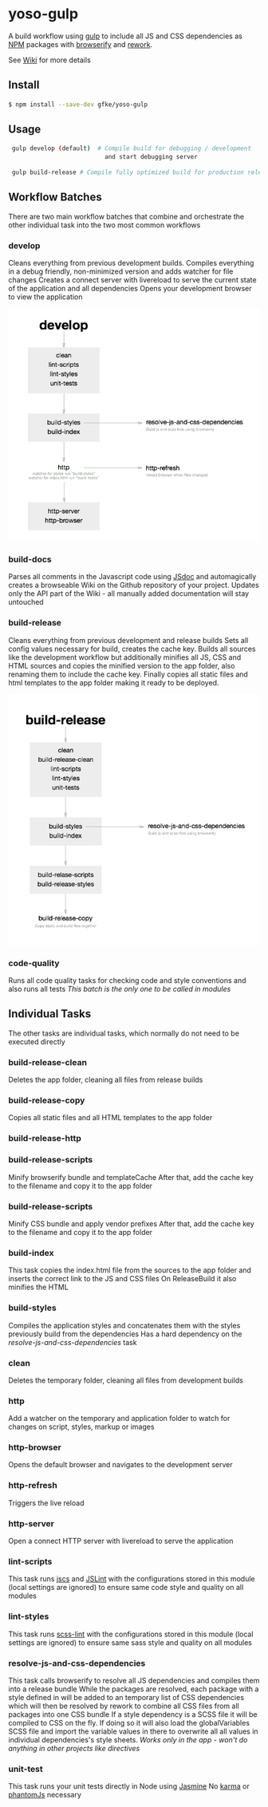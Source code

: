 # yoso-gulp

A build workflow using [gulp](http://gulpjs.com/) to include all JS and CSS dependencies as [NPM](https://www.npmjs.com/) 
packages with [browserify](http://browserify.org/) and [rework](https://github.com/reworkcss/rework-npm).

See [Wiki](https://github.com/gfke/yoso-gulp/wiki) for more details

## Install
```bash
$ npm install --save-dev gfke/yoso-gulp
```

## Usage
```bash
 gulp develop (default)  # Compile build for debugging / development 
                           and start debugging server 
```

```bash
 gulp build-release # Compile fully optimized build for production release
```

## Workflow Batches
There are two main workflow batches that combine and orchestrate 
the other individual task into the two most common workflows

### develop
Cleans everything from previous development builds.
Compiles everything in a debug friendly, 
non-minimized version and adds watcher for file changes
Creates a connect server with livereload to serve the current state of the application and all dependencies
Opens your development browser to view the application

![alt workflow image](develop.png)

### build-docs
Parses all comments in the Javascript code using [JSdoc](http://usejsdoc.org/) and
automagically creates a browseable Wiki on the Github repository of your project.
Updates only the API part of the Wiki - all manually added documentation will stay untouched

### build-release
Cleans everything from previous development and release builds
Sets all config values necessary for build, creates the cache key.
Builds all sources like the development workflow but additionally minifies all JS, CSS and HTML sources
 and copies the minified version to the app folder, also renaming them to include the cache key.
Finally copies all static files and html templates to the app folder making it ready to be deployed.

![alt workflow image](build-release.png)


### code-quality
Runs all code quality tasks for checking code and style conventions and also runs all tests
*This batch is the only one to be called in modules*

## Individual Tasks
The other tasks are individual tasks, which normally do not need to be executed directly

### build-release-clean
Deletes the app folder, cleaning all files from release builds

### build-release-copy
Copies all static files and all HTML templates to the app folder

### build-release-http

### build-release-scripts
Minify browserify bundle and templateCache
After that, add the cache key to the filename and copy it to the app folder

### build-release-scripts
Minify CSS bundle and apply vendor prefixes
After that, add the cache key to the filename and copy it to the app folder

### build-index
This task copies the index.html file from the sources to the app folder
and inserts the correct link to the JS and CSS files
On ReleaseBuild it also minifies the HTML

### build-styles
Compiles the application styles and concatenates them with the styles
previously build from the dependencies
Has a hard dependency on the *resolve-js-and-css-dependencies* task

### clean
Deletes the temporary folder, cleaning all files from development builds

### http
Add a watcher on the temporary and application folder to watch for changes on script, styles, markup or images

### http-browser
Opens the default browser and navigates to the development server

### http-refresh
Triggers the live reload

### http-server
Open a connect HTTP server with livereload to serve the application

### lint-scripts
This task runs [jscs](http://jscs.info/) and [JSLint](http://jslint.com/) with the configurations stored
in this module (local settings are ignored) to ensure same code style and quality on all modules

### lint-styles
This task runs [scss-lint](https://github.com/causes/scss-lint) with the configurations stored
in this module (local settings are ignored) to ensure same sass style and quality on all modules

### resolve-js-and-css-dependencies
This task calls browserify to resolve all JS dependencies and compiles them into a release bundle
While the packages are resolved, each package with a style defined in will be added to an temporary list
of CSS dependencies which will then be resolved by rework to combine all CSS files from all packages into one
CSS bundle
If a style dependency is a SCSS file it will be compiled to CSS on the fly. If doing so it will also load
the globalVariables SCSS file and import the variable values in there to overwrite all all values in
individual dependencies's style sheets.
*Works only in the app - won't do anything in other projects like directives*

### unit-test
This task runs your unit tests directly in Node using [Jasmine](http://jasmine.github.io/)
No [karma](http://karma-runner.github.io) or [phantomJs](http://phantomjs.org/) necessary
